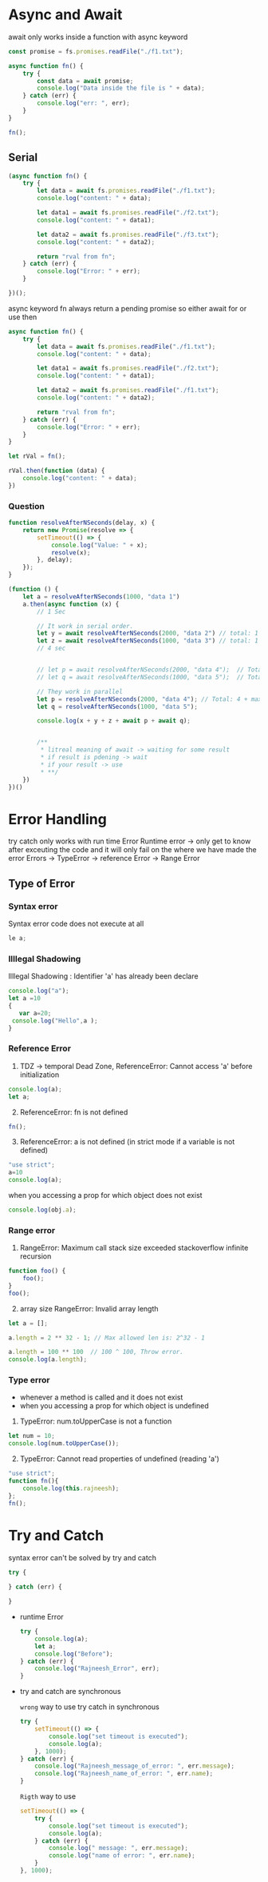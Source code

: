 # Async and Await

await only works inside a  function with async keyword

```js
const promise = fs.promises.readFile("./f1.txt");

async function fn() {
    try {
        const data = await promise;
        console.log("Data inside the file is " + data);
    } catch (err) {
        console.log("err: ", err);
    }
}

fn();
```

## Serial 

```js
(async function fn() {
    try {
        let data = await fs.promises.readFile("./f1.txt");
        console.log("content: " + data);

        let data1 = await fs.promises.readFile("./f2.txt");
        console.log("content: " + data1);

        let data2 = await fs.promises.readFile("./f3.txt");
        console.log("content: " + data2);

        return "rval from fn";
    } catch (err) {
        console.log("Error: " + err);
    }

})();
```

async keyword fn always return a pending promise so either await for or use then 

```js
async function fn() {
    try {
        let data = await fs.promises.readFile("./f1.txt");
        console.log("content: " + data);

        let data1 = await fs.promises.readFile("./f2.txt");
        console.log("content: " + data1);

        let data2 = await fs.promises.readFile("./f1.txt");
        console.log("content: " + data2);

        return "rval from fn";
    } catch (err) {
        console.log("Error: " + err);
    }
}

let rVal = fn();

rVal.then(function (data) {
    console.log("content: " + data);
})
```

### Question 

```js
function resolveAfterNSeconds(delay, x) {
    return new Promise(resolve => {
        setTimeout(() => {
            console.log("Value: " + x);
            resolve(x);
        }, delay);
    });
}

(function () {
    let a = resolveAfterNSeconds(1000, "data 1")
    a.then(async function (x) {
        // 1 Sec

        // It work in serial order.
        let y = await resolveAfterNSeconds(2000, "data 2") // total: 1 + 2
        let z = await resolveAfterNSeconds(1000, "data 3") // total: 1 + 2 + 1
        // 4 sec


        // let p = await resolveAfterNSeconds(2000, "data 4");  // Total : 
        // let q = await resolveAfterNSeconds(1000, "data 5");  // Total : 

        // They work in parallel
        let p = resolveAfterNSeconds(2000, "data 4"); // Total: 4 + max(2,1); 6 sec
        let q = resolveAfterNSeconds(1000, "data 5");

        console.log(x + y + z + await p + await q);


        /**
         * litreal meaning of await -> waiting for some result 
         * if result is pdening -> wait
         * if your result -> use 
         * **/
    })
})()
```


# Error Handling 

try catch only works with run time Error
Runtime error -> only get to know after exceuting the code and it will only fail on the where we have made the error
Errors 
-> TypeError
-> reference Error
-> Range Error

## Type of Error 
### Syntax error
Syntax error code does not execute at all
```js
le a;
```
### Illlegal Shadowing
Illlegal Shadowing : Identifier 'a' has already been declare
```js
console.log("a");
let a =10
{
   var a=20;
 console.log("Hello",a );  
}
```

### Reference Error
1. TDZ -> temporal Dead Zone, ReferenceError: Cannot access 'a' before initialization
```js
console.log(a);
let a;
```

2. ReferenceError: fn is not defined

```js
fn();
```

3. ReferenceError: a is not defined (in strict mode if a variable is not defined)

```js
"use strict";
a=10
console.log(a);
```
when you accessing a prop for which object does not exist
```js
console.log(obj.a);
```

### Range error

1. RangeError: Maximum call stack size exceeded stackoverflow infinite recursion

```js
function foo() {
    foo();
}
foo();
```

2. array size RangeError: Invalid array length

```js
let a = [];

a.length = 2 ** 32 - 1; // Max allowed len is: 2^32 - 1

a.length = 100 ** 100  // 100 ^ 100, Throw error.
console.log(a.length);
```

### Type error

- whenever a method is called and it does not exist
- when you accessing a prop for which  object is undefined

1. TypeError: num.toUpperCase is not a function
```js
let num = 10;
console.log(num.toUpperCase());
```

2. TypeError: Cannot read properties of undefined (reading 'a')
```js
"use strict";
function fn(){
    console.log(this.rajneesh);
};
fn();
```


# Try and Catch

syntax error can't be solved by try and catch

```js
try {
    
} catch (err) {

}
```

- runtime Error

    ```js
    try {
        console.log(a);
        let a;
        console.log("Before");
    } catch (err) {
        console.log("Rajneesh_Error", err);
    }
    ```
- try and catch are synchronous

    `wrong` way to use try catch in synchronous
    ```js
    try {
        setTimeout(() => {
            console.log("set timeout is executed");
            console.log(a);
        }, 1000);
    } catch (err) {
        console.log("Rajneesh_message_of_error: ", err.message);
        console.log("Rajneesh_name_of_error: ", err.name);
    }
    ```

    `Rigth` way to use 

    ```js
    setTimeout(() => {
        try {
            console.log("set timeout is executed");
            console.log(a);
        } catch (err) {
            console.log(" message: ", err.message);
            console.log("name of error: ", err.name);
        }
    }, 1000);
    ```



